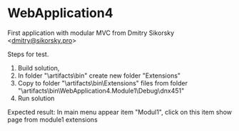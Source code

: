 # WebApplication4
First application with modular MVC from Dmitry Sikorsky &lt;dmitry@sikorsky.pro>

Steps for test.
1) Build solution,
2) In folder "<root>\artifacts\bin\" create new folder "Extensions"
3) Copy to folder "<root>\artifacts\bin\Extensions" files from folder "<root>\artifacts\bin\WebApplication4.Module1\Debug\dnx451"
4) Run solution 

Expected result:
In main menu appear item "Modul1", click on this item show page from module1 extensions
